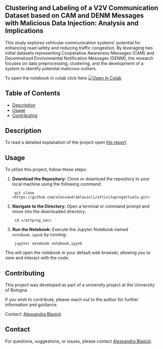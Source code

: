 ## Clustering and Labeling of a V2V Communication Dataset based on CAM and DENM Messages with Malicious Data Injection: Analysis and Implications

This study explores vehicular communication systems' potential for enhancing road safety and reducing traffic congestion. By leveraging two initial datasets representing Cooperative Awareness Messages (CAM) and Decentralized Environmental Notification Messages (DENM), the research focuses on data preprocessing, clustering, and the development of a system to identify potential malicious outliers.

To open the notebook in colab click here
<a target="_blank" href="https://colab.research.google.com/github/alessandrablasioli/attivitaprogettuale/blob/main/attprog_sec/notebook.ipynb">
  <img src="https://colab.research.google.com/assets/colab-badge.svg" alt="Open In Colab"/>
</a>


## Table of Contents

- [Description](#description)
- [Usage](#usage)
- [Contributing](#contributing)

## Description

To read a detailed explanation of the project open [the report](https://github.com/alessandrablasioli/attivitaprogettuale/blob/main/Clustering_and_Labeling_of_a_V2V_Communication_Dataset_based_on_CAM_and_DENM_Messages_with_Malicious_Data_Injection__Analysis_and_Implications.pdf).

## Usage

To utilize this project, follow these steps:

1. **Download the Repository:**
   Clone or download the repository to your local machine using the following command:


        git clone <https://github.com/alessandrablasioli/attivitaprogettuale.git>

3. **Navigate to the Directory:**
Open a terminal or command prompt and move into the downloaded directory:


        cd </attprog_sec>

4. **Run the Notebook:**
Execute the Jupyter Notebook named `notebook.ipynb` by running:

        jupyter notebook notebook.ipynb

This will open the notebook in your default web browser, allowing you to view and interact with the code.

## Contributing

This project was developed as part of a university project at the University of Bologna.

If you wish to contribute, please reach out to the author for further information and guidance.

Contact: [Alessandra Blasioli](alessandra.blasioli@studio.unibo.it)

## Contact

For questions, suggestions, or issues, please contact [Alessandra Blasioli](https://github.com/alessandrablasioli).
